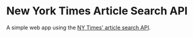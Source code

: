 # New York Times Article Search API
A simple web app using the [NY Times' article search API](https://developer.nytimes.com/article_search_v2.json).
